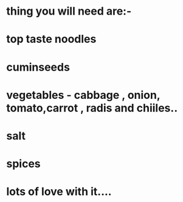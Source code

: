 # thing you will need are:-
# top taste noodles
# cuminseeds
# vegetables - cabbage , onion, tomato,carrot , radis and chiiles..
# salt
# spices 
# lots of love with it....